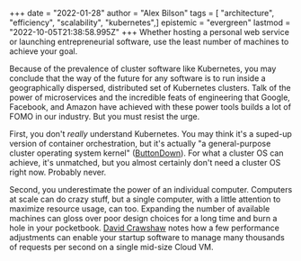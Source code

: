 +++
date = "2022-01-28"
author = "Alex Bilson"
tags = [ "architecture", "efficiency", "scalability", "kubernetes",]
epistemic = "evergreen"
lastmod = "2022-10-05T21:38:58.995Z"
+++
Whether hosting a personal web service or launching entrepreneurial software, use the least number of machines to achieve your goal.

Because of the prevalence of cluster software like Kubernetes, you may conclude that the way of the future for any software is to run inside a geographically dispersed, distributed set of Kubernetes clusters. Talk of the power of microservices and the incredible feats of engineering that Google, Facebook, and Amazon have achieved with these power tools builds a lot of FOMO in our industry. But you must resist the urge.

First, you don't _really_ understand Kubernetes. You may think it's a suped-up version of container orchestration, but it's actually "a general-purpose cluster operating system kernel" ([ButtonDown](https://buttondown.email/nelhage/archive/two-reasons-kubernetes-is-so-complex/)). For what a cluster OS can achieve, it's unmatched, but you almost certainly don't need a cluster OS right now. Probably never.

Second, you underestimate the power of an individual computer. Computers at scale can do crazy stuff, but a single computer, with a little attention to maximize resource usage, can too. Expanding the number of available machines can gloss over poor design choices for a long time and burn a hole in your pocketbook. [David Crawshaw](https://crawshaw.io/blog/one-process-programming-notes) notes how a few performance adjustments can enable your startup software to manage many thousands of requests per second on a single mid-size Cloud VM.
